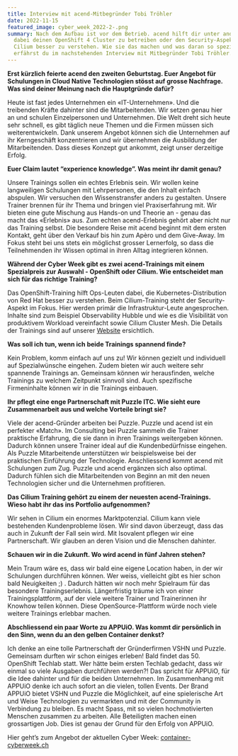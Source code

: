 ```yaml
---
title: Interview mit acend-Mitbegründer Tobi Tröhler
date: 2022-11-15
featured_image: cyber_week_2022-2-.png
summary: Nach dem Aufbau ist vor dem Betrieb. acend hilft dir unter anderem
  dabei deinen OpenShift 4 Cluster zu betreiben oder den Security-Aspekt von
  Cilium besser zu verstehen. Wie sie das machen und was daran so speziell ist,
  erfährst du im nachstehenden Interview mit Mitbegründer Tobi Tröhler.
---
```

**Erst kürzlich feierte acend den zweiten Geburtstag. Euer Angebot für Schulungen in Cloud Native Technologien stösst auf grosse Nachfrage. Was sind deiner Meinung nach die Hauptgründe dafür?**

Heute ist fast jedes Unternehmen ein «IT-Unternehmen». Und die treibenden Kräfte dahinter sind die Mitarbeitenden. Wir setzen genau hier an und schulen Einzelpersonen und Unternehmen. Die Welt dreht sich heute sehr schnell, es gibt täglich neue Themen und die Firmen müssen sich weiterentwickeln. Dank unserem Angebot können sich die Unternehmen auf ihr Kerngeschäft konzentrieren und wir übernehmen die Ausbildung der Mitarbeitenden. Dass dieses Konzept gut ankommt, zeigt unser derzeitige Erfolg. 

**Euer Claim lautet “experience knowledge”. Was meint ihr damit genau?**

Unsere Trainings sollen ein echtes Erlebnis sein. Wir wollen keine langweiligen Schulungen mit Lehrpersonen, die den Inhalt einfach abspulen. Wir versuchen den Wissenstransfer anders zu gestalten. Unsere Trainer brennen für ihr Thema und bringen viel Praxiserfahrung mit. Wir bieten eine gute Mischung aus Hands-on und Theorie an - genau das macht das «Erlebnis» aus. Zum echten acend-Erlebnis gehört aber nicht nur das Training selbst. Die besondere Reise mit acend beginnt mit dem ersten Kontakt, geht über den Verkauf bis hin zum Apèro und dem Give-Away. Im Fokus steht bei uns stets ein möglichst grosser Lernerfolg, so dass die Teilnehmenden ihr Wissen optimal in ihren Alltag integrieren können.

**Während der Cyber Week gibt es zwei acend-Trainings mit einem Spezialpreis zur Auswahl - OpenShift oder Cilium. Wie entscheidet man sich für das richtige Training?**

Das OpenShift-Training hilft Ops-Leuten dabei, die Kubernetes-Distribution von Red Hat besser zu verstehen. Beim Cilium-Training steht der Security-Aspekt im Fokus. Hier werden primär die Infrastruktur-Leute angesprochen. Inhalte sind zum Beispiel Observability Hubble und wie es die Visibilität von produktivem Workload vereinfacht sowie Cilium Cluster Mesh. Die Details der Trainings sind auf unserer [Website](https://acend.ch/) ersichtlich.

**Was soll ich tun, wenn ich beide Trainings spannend finde?**

Kein Problem, komm einfach auf uns zu! Wir können gezielt und individuell auf Spezialwünsche eingehen. Zudem bieten wir auch weitere sehr spannende Trainings an. Gemeinsam können wir herausfinden, welche Trainings zu welchem Zeitpunkt sinnvoll sind. Auch spezifische Firmeninhalte können wir in die Trainings einbauen.

**Ihr pflegt eine enge Partnerschaft mit Puzzle ITC. Wie sieht eure Zusammenarbeit aus und welche Vorteile bringt sie?**

Viele der acend-Gründer arbeiten bei Puzzle. Puzzle und acend ist ein perfekter «Match». Im Consulting bei Puzzle sammeln die Trainer praktische Erfahrung, die sie dann in ihren Trainings weitergeben können. Dadurch können unsere Trainer ideal auf die Kundenbedürfnisse eingehen. Als Puzzle Mitarbeitende unterstützen wir beispielsweise bei der praktischen Einführung der Technologie. Anschliessend kommt acend mit Schulungen zum Zug. Puzzle und acend ergänzen sich also optimal. Dadurch fühlen sich die Mitarbeitenden von Beginn an mit den neuen Technologien sicher und die Unternehmen profitieren. 

**Das Cilium Training gehört zu einem der neuesten acend-Trainings. Wieso habt ihr das ins Portfolio aufgenommen?**

Wir sehen in Cilium ein enormes Marktpotenzial. Cilium kann viele bestehenden Kundenprobleme lösen. Wir sind davon überzeugt, dass das auch in Zukunft der Fall sein wird. Mit Isovalent pflegen wir eine Partnerschaft. Wir glauben an deren Vision und die Menschen dahinter. 

**Schauen wir in die Zukunft. Wo wird acend in fünf Jahren stehen?**

Mein Traum wäre es, dass wir bald eine eigene Location haben, in der wir Schulungen durchführen können. Wer weiss, vielleicht gibt es hier schon bald Neuigkeiten ;) . Dadurch hätten wir noch mehr Spielraum für das besondere Trainingserlebnis. Längerfristig träume ich von einer Trainingsplattform, auf der viele weitere Trainer und Trainerinnen ihr Knowhow teilen können. Diese OpenSource-Plattform würde noch viele weitere Trainings erlebbar machen. 

**Abschliessend ein paar Worte zu APPUiO. Was kommt dir persönlich in den Sinn, wenn du an den gelben Container denkst?**

Ich denke an eine tolle Partnerschaft der Gründerfirmen VSHN und Puzzle. Gemeinsam durften wir schon einiges erleben! Bald findet das 50. OpenShift Techlab statt. Wer hätte beim ersten Techlab gedacht, dass wir einmal so viele Ausgaben durchführen werden?! Das spricht für APPUiO, für die Idee dahinter und für die beiden Unternehmen. Im Zusammenhang mit APPUiO denke ich auch sofort an die vielen, tollen Events. Der Brand APPUiO bietet VSHN und Puzzle die Möglichkeit, auf eine spielerische Art und Weise Technologien zu vermarkten und mit der Community in Verbindung zu bleiben. Es macht Spass, mit so vielen hochmotivierten Menschen zusammen zu arbeiten. Alle Beteiligten machen einen grossartigen Job. Dies ist genau der Grund für den Erfolg von APPUiO.

Hier geht’s zum Angebot der aktuellen Cyber Week: [container-cyberweek.ch](container-cyberweek.ch)